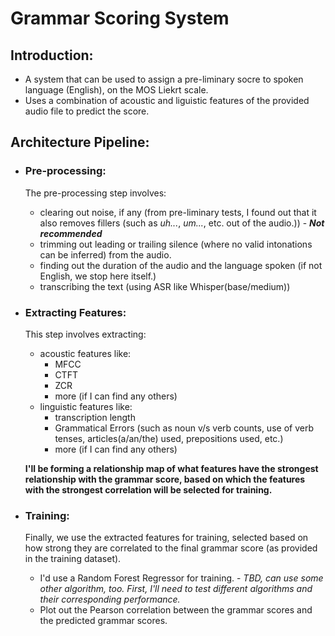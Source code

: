 # Grammar Scoring System

## Introduction:
 - A system that can be used to assign a pre-liminary socre to spoken language (English), on the MOS Liekrt scale.
 - Uses a combination of acoustic and liguistic features of the provided audio file to predict the score.
 
## Architecture Pipeline:
 - ### Pre-processing:
    The pre-processing step involves:
    - clearing out noise, if any (from pre-liminary tests, I found out that it also removes fillers (such as *uh...*, *um...*, etc. out of the audio.)) - ***Not recommended***
    - trimming out leading or trailing silence (where no valid intonations can be inferred) from the audio.
    - finding out the duration of the audio and the language spoken (if not English, we stop here itself.)
    - transcribing the text (using ASR like Whisper(base/medium))

 - ### Extracting Features:
    This step involves extracting:
    - acoustic features like:
        - MFCC
        - CTFT
        - ZCR
        - more (if I can find any others)
    - linguistic features like:
        - transcription length
        - Grammatical Errors (such as noun v/s verb counts, use of verb tenses, articles(a/an/the) used, prepositions used, etc.)
        - more (if I can find any others)

    **I'll be forming a relationship map of what features have the strongest relationship with the grammar score, based on which the features with the strongest correlation will be selected for training.**
    
 - ### Training:
    Finally, we use the extracted features for training, selected based on how strong they are correlated to the final grammar score (as provided in the training dataset).
    - I'd use a Random Forest Regressor for training. - *TBD, can use some other algorithm, too. First, I'll need to test different algorithms and their corresponding performance.*
    - Plot out the Pearson correlation between the grammar scores and the predicted grammar scores.


